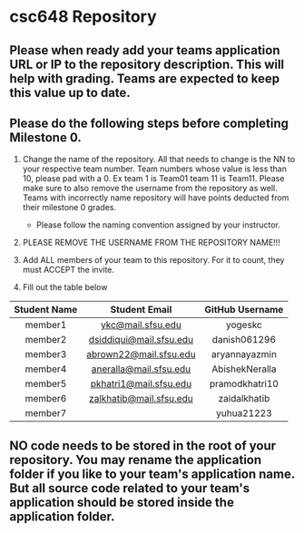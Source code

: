 # csc648 Repository

## Please when ready add your teams application URL or IP to the repository description. This will help with grading. Teams are expected to keep this value up to date.

## Please do the following steps before completing Milestone 0.
1. Change the name of the repository. All that needs to change is the NN to your respective team number. Team numbers whose value is less than 10, please pad with a 0. Ex team 1 is Team01 team 11 is Team11. Please make sure to also remove the username from the repository as well. Teams with incorrectly name repository will have points deducted from their milestone 0 grades.
      - Please follow the naming convention assigned by your instructor.

1. PLEASE REMOVE THE USERNAME FROM THE REPOSITORY NAME!!!

2. Add ALL members of your team to this repository. For it to count, they must ACCEPT the invite.

3. Fill out the table below


| Student Name | Student Email          | GitHub Username |
|    :---:     |     :---:              |     :---:       |
| member1      |ykc@mail.sfsu.edu       | yogeskc         |
| member2      |dsiddiqui@mail.sfsu.edu | danish061296    |
| member3      |abrown22@mail.sfsu.edu  |aryannayazmin    |
| member4      |aneralla@mail.sfsu.edu  |AbishekNeralla   |
| member5      |pkhatri1@mail.sfsu.edu  |pramodkhatri10   |
| member6      |zalkhatib@mail.sfsu.edu |zaidalkhatib     |
| member7      |                        |yuhua21223       |
## NO code needs to be stored in the root of your repository. You may rename the application folder if you like to your team's application name. But all source code related to your team's application should be stored inside the application folder.
